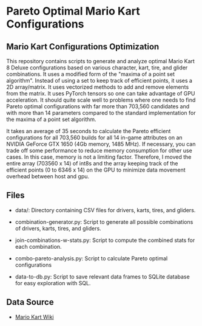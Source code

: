 # Pareto Optimal Mario Kart Configurations

## Mario Kart Configurations Optimization

This repository contains scripts to generate and analyze optimal Mario Kart 8 Deluxe configurations based on various character, kart, tire, and glider combinations. It uses
a modified form of the "maxima of a point set algorithm". Instead of using a set to
keep track of efficient points, it uses a 2D array/matrix. It uses 
vectorized methods to add and remove elements from the matrix. It uses PyTorch tensors
so one can take advantage of GPU acceleration. It should quite scale well to problems where one needs to find Pareto optimal configurations with far more than 703,560 candidates and with 
more than 14 parameters compared to the standard implementation for the maxima of a point set algorithm.


It takes an average of 35 seconds to calculate the Pareto efficient configurations for all 703,560 builds for all 14 in-game attributes on an NVIDIA GeForce GTX 1650 (4Gb memory, 
1485 MHz). If necessary, you can trade off some performance to reduce memory consumption for other use cases. 
In this case, memory is not a limiting factor. Therefore, I moved the entire array (703560 x 14) of int8s and the array keeping track of the efficient points (0 to 6346 x 14) on the GPU to minimize data movement overhead between
host and gpu.


## Files

- data/: Directory containing CSV files for drivers, karts, tires, and gliders.

- combination-generator.py: Script to generate all possible combinations of drivers, karts, tires, and gliders.

- join-combinations-w-stats.py: Script to compute the combined stats for each combination.

- combo-pareto-analysis.py: Script to calculate Pareto optimal configurations

- data-to-db.py: Script to save relevant data frames to SQLite database for easy exploration with SQL.

## Data Source
- [Mario Kart Wiki](https://www.mariowiki.com/Mario_Kart_8_Deluxe_in-game_statistics)


